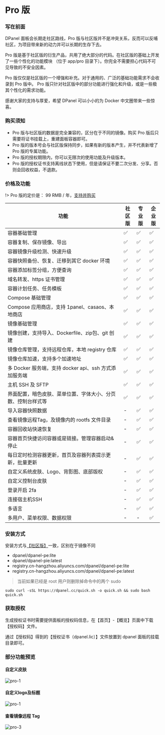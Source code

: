 # Pro 版

### 写在前面

DPanel 面板会长期走社区路线，Pro 版与社区版并不是冲突关系，反而可以反哺社区，为项目带来新的动力并可以长期的生存下去。

Pro 版是基于社区版的衍生产品，共用了绝大部分的代码。在社区版的基础上开发了一些个性化的功能模块
（位于 app/pro 目录下）。你完全不需要担心代码不可见导致的不安全因素。

Pro 版仅仅是社区版的一个增强和补充。对于通用的、广泛的基础功能需求不会收录到 Pro 版中。
Pro 版只针对社区版中的部分功能进行强化和升级，或是一些极其个性化的需求功能。

感谢大家的支持与厚爱，希望 DPanel 可以小小的为 Docker 中文圈带来一些惊喜。

### 购买须知

- Pro 版与社区版的数据是完全兼容的，区分在于不同的镜像。购买 Pro 版后只需要将证书挂载上，重建面板容器即可。
- Pro 版的版本号会与社区版保持同步，如果有新的版本产生，并不代表新增了 Pro 版的专属功能。
- Pro 版的授权期限内，你可以无限次的使用功能及升级版本。
- Pro 版的授权证书支持离线状态下使用，但是请保证不要二次分发、分享。否则会回收权益，不退款。

### 价格及功能

!> Pro 版的定价是： 99 RMB / 年，[支持并购买](https://afdian.com/item/56df0a88d6dd11efa8bc5254001e7c00)

<div class="feature-wrap">
  <table>
    <thead>
      <tr>
        <th width="75%" >功能</th>
        <th>社区版</th>
        <th>专业版</th>
        <th>企业版</th>
      </tr>
    </thead>
    <tbody>
      <tr>
        <td>容器基础管理</td>
        <td>✅</td>
        <td>✅</td>
        <td>✅</td>
      </tr>
      <tr>
        <td>容器复制、保存镜像、导出</td>
        <td>✅</td>
        <td>✅</td>
        <td>✅</td>
      </tr>
      <tr>
        <td>容器镜像升级检测、快速升级</td>
        <td>✅</td>
        <td>✅</td>
        <td>✅</td>
      </tr>
      <tr>
        <td>容器快照备份、恢复、迁移到其它 docker 环境</td>
        <td>✅</td>
        <td>✅</td>
        <td>✅</td>
      </tr>
      <tr>
        <td>容器添加标签分组，方便查询</td>
        <td>✅</td>
        <td>✅</td>
        <td>✅</td>
      </tr>
      <tr>
        <td>域名转发、https 证书管理</td>
        <td>✅</td>
        <td>✅</td>
        <td>✅</td>
      </tr>
      <tr>
        <td>容器计划任务、任务模板</td>
        <td>✅</td>
        <td>✅</td>
        <td>✅</td>
      </tr>
      <tr>
        <td>Compose 基础管理</td>
        <td>✅</td>
        <td>✅</td>
        <td>✅</td>
      </tr>
       <tr>
        <td>Compose 应用商店，支持 1panel、casaos、本地商店</td>
        <td>✅</td>
        <td>✅</td>
        <td>✅</td>
      </tr>
      <tr>
        <td>镜像基础管理</td>
        <td>✅</td>
        <td>✅</td>
        <td>✅</td>
      </tr>
      <tr>
        <td>镜像创建，支持导入、Dockerfile、zip包、git 创建</td>
        <td>✅</td>
        <td>✅</td>
        <td>✅</td>
      </tr>
      <tr>
        <td>镜像仓库管理，支持远程仓库，本地 registry 仓库</td>
        <td>✅</td>
        <td>✅</td>
        <td>✅</td>
      </tr>
      <tr>
        <td>镜像仓库加速，支持多个加速地址</td>
        <td>✅</td>
        <td>✅</td>
        <td>✅</td>
      </tr>
      <tr>
        <td>多 Docker 服务端，支持 docker api、ssh 方式添加服务端</td>
        <td>✅</td>
        <td>✅</td>
        <td>✅</td>
      </tr>
      <tr>
        <td>主机 SSH 及 SFTP </td>
        <td>✅</td>
        <td>✅</td>
        <td>✅</td>
      </tr>
      <tr>
        <td>界面配置，暗色皮肤、菜单位置、字体大小、分页数、控制台样式等</td>
        <td>✅</td>
        <td>✅</td>
        <td>✅</td>
      </tr>
      <tr>
        <td>导入容器快照数据</td>
        <td> - </td>
        <td>✅</td>
        <td>✅</td>
      </tr>
      <tr>
        <td>查看镜像远程Tag，及镜像内的 rootfs 文件目录</td>
        <td>-</td>
        <td>✅</td>
        <td>✅</td>
      </tr>
      <tr>
        <td>容器回收站快速恢复</td>
        <td> - </td>
        <td>✅</td>
        <td>✅</td>
      </tr>
      <tr>
        <td>容器首页快捷访问容器或是链接。管理容器启动&停止</td>
        <td> - </td>
        <td>✅</td>
        <td>✅</td>
      </tr>
      <tr>
        <td>每日定时检测容器更新，首页及容器列表提示更新，批量更新</td>
        <td> - </td>
        <td>✅</td>
        <td>✅</td>
      </tr>
      <tr>
        <td>自定义系统皮肤、Logo、背影图、底部版权</td>
        <td>-</td>
        <td>✅</td>
        <td>✅</td>
      </tr>
      <tr>
        <td>自定义控制台皮肤</td>
        <td>-</td>
        <td>✅</td>
        <td>✅</td>
      </tr>
      <tr>
        <td>登录开启 2fa </td>
        <td>-</td>
        <td>✅</td>
        <td>✅</td>
      </tr>
      <tr>
        <td>连接宿主机SSH</td>
        <td>-</td>
        <td>✅</td>
        <td>✅</td>
      </tr>
      <tr>
        <td>多语言</td>
        <td>-</td>
        <td>✅</td>
        <td>✅</td>
      </tr>
      <tr>
        <td>多用户、菜单权限、数据权限</td>
        <td>-</td>
        <td>-</td>
        <td>✅</td>
      </tr>
    </tbody>
  </table>
</div>



### 安装方式

安装方式与[【社区版】](/zh-cn/install/docker)一致，区别在于镜像不同

- dpanel/dpanel-pe:lite
- dpanel/dpanel-pie:latest
- registry.cn-hangzhou.aliyuncs.com/dpanel/dpanel-pe:lite
- registry.cn-hangzhou.aliyuncs.com/dpanel/dpanel-pe:latest

> 当前如果已经是 root 用户则删除掉命令中的两个 sudo 

```
sudo curl -sSL https://dpanel.cc/quick.sh -o quick.sh && sudo bash quick.sh
```

### 获取授权

生成授权证书时需要提供面板的授权码信息，在【首页】-【概览】页面中下载【授权码】文件。

通过【授权码】得到的【授权证书（dpanel.lic）】文件放置到 dpanel 面板的挂载目录即可。


### 部分功能预览

#### 自定义皮肤

![pro-1](https://cdn.w7.cc/dpanel/pro-1.png)

#### 自定义logo及标题

![pro-1](https://cdn.w7.cc/dpanel/pro-4.png)

#### 查看镜像远程 Tag

![pro-3](https://cdn.w7.cc/dpanel/pro-3.png)